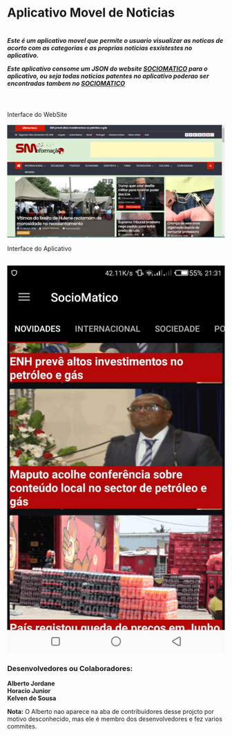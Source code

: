 <h1>Aplicativo Movel de Noticias<h1>
<h5>Este é um aplicativo movel que permite o usuario visualizar as noticas de acorto com as categorias e as proprias noticias esxistestes
no aplicativo.
<p>Este aplicativo consome um <strong>JSON</strong> do website <a href="sociomatico.com">SOCIOMATICO</a> para o aplicativo, ou seja
todas noticias patentes no aplicativo poderao ser encontradas tambem no <a href="sociomatico.com">SOCIOMATICO</a></p></h5>
<br>
<p>Interface do WebSite</p>
<img src="https://github.com/HoracioJunior/ProgramacaoMovelWork/blob/master/socio.PNG"> 
<p>Interface do Aplicativo</p>
<br>
<img src="https://github.com/HoracioJunior/ProgramacaoMovelWork/blob/master/Sociomatico%20APP.jpeg"> 
<br>
<h3>Desenvolvedores ou Colaboradores:</h3>
<strong>Alberto Jordane</strong><br>
<strong>Horacio Junior</strong><br>
<strong>Kelven de Sousa</strong><br>

<strong>Nota:</strong> O Alberto nao aparece na aba de contribuidores desse projcto por motivo desconhecido, mas ele é membro dos desenvolvedores e fez varios commites.

